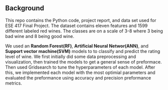 ## Background
This repo contains the Python code, project report, and data set used for ESE 417 Final Project. 
The dataset contains eleven features and 1599 different labeled red wines.
The classes are on a scale of 3-8 where 3 being bad wine and 8 being good wine. 

We used an **Random Forest(RF)**, **Artificial Neural Networ(ANN)**, and **Support vector machine(SVM)** models to to classify and predict the rating level of wine. 
We first initially did some data preprocessing and visualization, then trained the models to get a general sense of preformace. Then used Gridsearch to tune the hyperparameters of each model. 
After this, we implemented each model with the most optimial parameters and evaluated the preformance using accuracy and precision preformance metrics.
